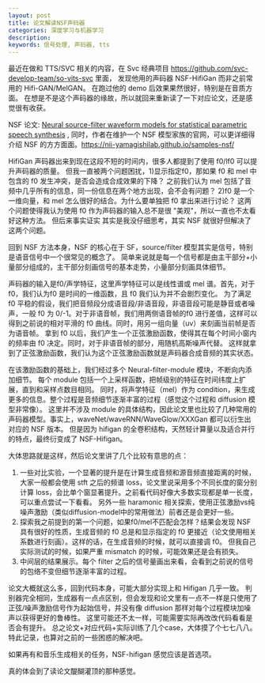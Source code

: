 ```yaml
---
layout: post
title: 论文解读NSF声码器
categories: 深度学习与机器学习
description: 
keywords: 信号处理, 声码器, tts
---
```


最近在做和 TTS/SVC 相关的内容，在 Svc 经典项目 https://github.com/svc-develop-team/so-vits-svc 里面，
发现他用的声码器 NSF-HifiGan 而非之前常用的 Hifi-GAN/MelGAN。
在跑过他的 demo 后效果果然很好，特别是在音质方面。
在想是不是这个声码器的缘故，所以就回来重新读了一下对应论文，还是感觉很有收获。

NSF 论文: [Neural source-filter waveform models for statistical
parametric speech synthesis](https://arxiv.org/pdf/1904.12088.pdf)
, 同时，作者在维护一个 NSF 模型家族的官网，可以更详细得介绍 NSF 的方方面面。https://nii-yamagishilab.github.io/samples-nsf/

HifiGan 声码器出来到现在这段不短的时间内，很多人都提到了使用 f0/lf0 可以提升声码器的质量。
但我一直被两个问题困扰，1)显示指定f0，那如果 f0 和 mel 中包含的 f0 发生冲突，是否会造成合成效果的下降？
之前我们认为 mel 包括了音频中几乎所有的信息，同一份信息在两个地方出现，会不会有问题？
2)f0 是一个一维向量，和 mel 怎么很好的结合。为什么要单独把 f0 拿出来进行讨论？
这两个问题使得我认为使用 f0 作为声码器的输入总不是很 "美观"，所以一直也不太看好这种方法。
但后来事实证实 其实是我没仔细思考，其实 NSF 就很好但解决了这两个问题。

回到 NSF 方法本身，NSF 的核心在于 SF，source/filter 模型其实是信号，特别是语音信号中一个很常见的概念了。
简单来说就是每一个信号都是由主干部分+小量部分组成的，主干部分刻画信号的基本走势，小量部分刻画具体细节。

声码器的输入是f0/声学特征，这里声学特征可以是线性谱或 mel 谱。首先，对于 f0，我们认为f0 是时间的一维函数，且 f0 我们认为并不会剧烈变化。
为了满足 f0 平稳的假设，我们把音频段分成语音段/非语音段，非语音段可能是静音或者噪声，一般 f0 为 0/-1。对于非语音帧，我们用两侧语音帧的f0
进行差值，这样可以得到之前说的相对平滑的 f0 曲线。同时，用另一组向量（uv）来刻画当前帧是否为语音帧。
拿到 f0 以后，我们产生一个正弦激励函数，使得其在每个时间小窗内的频率由 f0 决定。同时，对于非语音帧的部分，用随机高斯噪声代替。
这样就拿到了正弦激励函数，我们认为这个正弦激励函数就是声码器合成音频的其实状态。

在该激励函数的基础上，我们经过多个 Neural-filter-module 模块，不断向内添加细节。
每个 module 包括一个上采样函数，把帧级别的特征在时间纬度上扩展，直到和采样点数目相同。
同时，将声学特征（mel）作为 condition，来生成更多的信息。整个过程是音频细节逐渐丰富的过程（感觉这个过程和 diffusion 模型非常像）。
这里并不涉及 module 的具体结构，因此论文里也比较了几种常用的声码器模型。事实上，waveNet/waveRNN/WaveGlow/XXXGan 都可以衍生出对应的 NSF 版本。
但是因为 hifigan 的全卷积结构，天然轻计算量以及适合并行的特点，最终衍变成了 NSF-Hifigan。

大体思路就是这样，然后论文里讲了几个比较有意思的点：
1. 一些对比实验，一个显著的提升是在计算生成音频和源音频直接距离的时候，大家一般都会使用 stft 之后的频谱 loss，论文里说采用多个不同长度的窗分别计算 loss，会比单个窗显著提升。之前看代码好像大多数实现都是单一长度，可以重点尝试一下看看。
另外一些 haramonic 相关探索，使用正弦激励vs纯噪声激励（类似diffusion-model中的常用做法）前者还是会更好一些。
2. 探索我之前提到的第一个问题，如果f0/mel不匹配会怎样？结果会发现 NSF 具有很好的性质，生成音频的 f0 总是和显示指定的 f0 更接近（论文使用相关系数进行刻画）。这样的话，在生成音频的时候，就可以直接调 f0。
但我自己实际测试的时候，如果严重 mismatch 的时候，可能效果还是会有损失。
3. 中间层的结果展示。每个 filter 之后的信号量画出来看，会看到之前说的信号的包络不变但细节逐渐丰富的过程。

论文大概就这么多，回到代码本身，可能大部分实现上和 Hifigan 几乎一致。
判别器完全相同，生成器有一点点区别，但会发现和论文里有一点不一样是只使用了正弦/噪声激励信号作为起始信号，并没有像 diffusion 那样对每个过程模块加噪声以获得更好的鲁棒性。
这里可能还不太一样，可能需要实际再改改代码看看是否会有提升。
总之论文+对应代码+实际训练了几个case，大体摸了个七七八八。特此记录，也算对之前的一些困惑的解决吧。

如果再有和音乐生成相关的任务，NSF-hifigan 感觉应该是首选项。

真的体会到了读论文醍醐灌顶的那种感觉。
 






